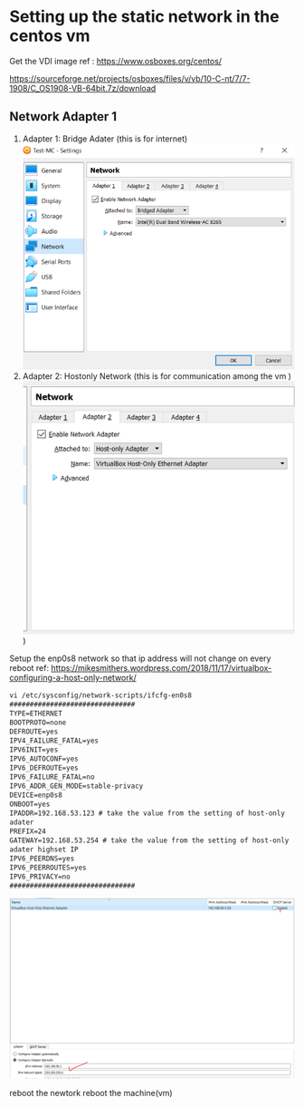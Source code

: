 # Setting up the static network in the centos vm 

 Get the VDI image ref : https://www.osboxes.org/centos/ 

https://sourceforge.net/projects/osboxes/files/v/vb/10-C-nt/7/7-1908/C_OS1908-VB-64bit.7z/download

## Network Adapter 1 
   1. Adapter 1:  Bridge Adater (this is for internet)
   ![Image of Yaktocat](/img/vm-centos-adater-1.PNG)
   2. Adapter 2: Hostonly Network (this is for communication among the vm )
   ![Image of Yaktocat](/img/vm-centos-adater-2.PNG))

Setup the enp0s8 network so that ip address will not change on every reboot 
ref: https://mikesmithers.wordpress.com/2018/11/17/virtualbox-configuring-a-host-only-network/ 

```
vi /etc/sysconfig/network-scripts/ifcfg-en0s8
###############################
TYPE=ETHERNET
BOOTPROTO=none
DEFROUTE=yes
IPV4_FAILURE_FATAL=yes
IPV6INIT=yes
IPV6_AUTOCONF=yes
IPV6_DEFROUTE=yes
IPV6_FAILURE_FATAL=no
IPV6_ADDR_GEN_MODE=stable-privacy
DEVICE=enp0s8
ONBOOT=yes
IPADDR=192.168.53.123 # take the value from the setting of host-only adater 
PREFIX=24
GATEWAY=192.168.53.254 # take the value from the setting of host-only adater highset IP
IPV6_PEERDNS=yes
IPV6_PEERROUTES=yes
IPV6_PRIVACY=no
###############################
```   

![Image of Yaktocat](/img/host-only.PNG)

reboot the newtork 
reboot the machine(vm)
